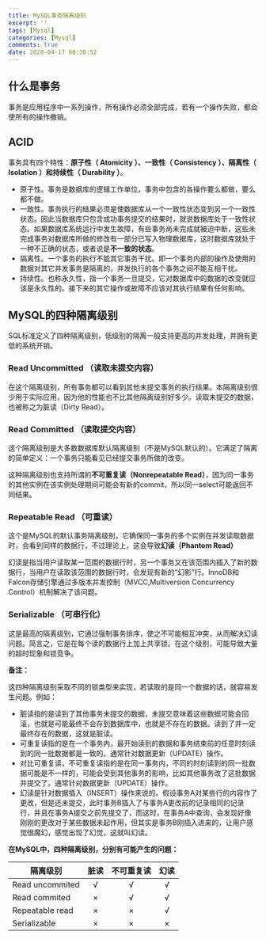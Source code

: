 ```yaml
---
title: MySQL事务隔离级别
excerpt: ''
tags: [Mysql]
categories: [Mysql]
comments: true
date: 2020-04-17 00:30:52
---
```



## 什么是事务

事务是应用程序中一系列操作，所有操作必须全部完成，若有一个操作失败，都会使所有的操作撤销。

## ACID

事务具有四个特性：**原子性（ Atomicity ）、一致性（ Consistency ）、隔离性（ Isolation ）和持续性（ Durability ）**。

- 原子性。事务是数据库的逻辑工作单位，事务中包含的各操作要么都做，要么都不做。
- 一致性。事务执行的结果必须是使数据库从一个一致性状态变到另一个一致性状态。因此当数据库只包含成功事务提交的结果时，就说数据库处于一致性状态。如果数据库系统运行中发生故障，有些事务尚未完成就被迫中断，这些未完成事务对数据库所做的修改有一部分已写入物理数据库，这时数据库就处于一种不正确的状态，或者说是**不一致的状态**。
- 隔离性。一个事务的执行不能其它事务干扰。即一个事务内部的操作及使用的数据对其它并发事务是隔离的，并发执行的各个事务之间不能互相干扰。
- 持续性。也称永久性，指一个事务一旦提交，它对数据库中的数据的改变就应该是永久性的。接下来的其它操作或故障不应该对其执行结果有任何影响。

## MySQL的四种隔离级别

SQL标准定义了四种隔离级别，低级别的隔离一般支持更高的并发处理，并拥有更低的系统开销。

### Read Uncommitted （读取未提交内容）

在这个隔离级别，所有事务都可以看到其他未提交事务的执行结果。本隔离级别很少用于实际应用，因为他的性能也不比其他隔离级别好多少。读取未提交的数据，也被称之为脏读（Dirty Read）。

### Read Committed （读取提交内容）

这个隔离级别是大多数数据库默认隔离级别（不是MySQL默认的）。它满足了隔离的简单定义：一个事务只能看见已经提交事务所做的改变。

这种隔离级别也支持所谓的**不可重复读（Nonrepeatable Read）**，因为同一事务的其他实例在该实例处理期间可能会有新的commit，所以同一select可能返回不同结果。

### Repeatable Read （可重读）

这个是MySQL的默认事务隔离级别，它确保同一事务的多个实例在并发读取数据时，会看到同样的数据行，不过理论上，这会导致**幻读（Phantom Read）**

幻读是指当用户读取某一范围的数据行时，另一个事务又在该范围内插入了新的数据行，当用户在读取该范围的数据行时，会发现有新的“幻影”行。InnoDB和Falcon存储引擎通过多版本并发控制（MVCC,Multiversion Concurrency Control）机制解决了该问题。

### Serializable （可串行化）

这是最高的隔离级别，它通过强制事务排序，使之不可能相互冲突，从而解决幻读问题。简言之，它是在每个读的数据行上加上共享锁。在这个级别，可能导致大量的超时现象和锁竞争。

**备注：**

这四种隔离级别采取不同的锁类型来实现，若读取的是同一个数据的话，就容易发生问题。例如：

- 脏读指的是读到了其他事务未提交的数据，未提交意味着这些数据可能会回滚，也就是可能最终不会存到数据库中，也就是不存在的数据。读到了并一定最终存在的数据，这就是脏读。
- 可重复读指的是在一个事务内，最开始读到的数据和事务结束前的任意时刻读到的同一批数据都是一致的。通常针对数据更新（UPDATE）操作。
- 对比可重复读，不可重复读指的是在同一事务内，不同的时刻读到的同一批数据可能是不一样的，可能会受到其他事务的影响，比如其他事务改了这批数据并提交了。通常针对数据更新（UPDATE）操作。
- 幻读是针对数据插入（INSERT）操作来说的。假设事务A对某些行的内容作了更改，但是还未提交，此时事务B插入了与事务A更改前的记录相同的记录行，并且在事务A提交之前先提交了，而这时，在事务A中查询，会发现好像刚刚的更改对于某些数据未起作用，但其实是事务B刚插入进来的，让用户感觉很魔幻，感觉出现了幻觉，这就叫幻读。

**在MySQL中，四种隔离级别，分别有可能产生的问题：**

隔离级别|脏读|不可重复读|幻读
-|:-:|:-:|:-:
Read uncommited|√|√|√
Read commited|×|√|√
Repeatable read|×|×|√
Serializable|×|×|×
